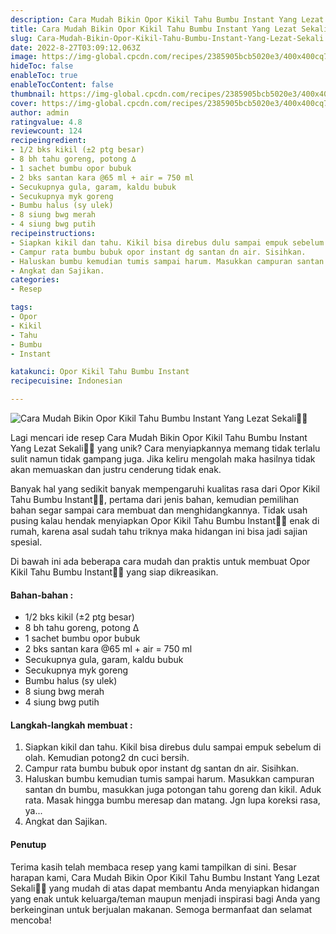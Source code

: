 ```yaml
---
description: Cara Mudah Bikin Opor Kikil Tahu Bumbu Instant Yang Lezat Sekali"
title: Cara Mudah Bikin Opor Kikil Tahu Bumbu Instant Yang Lezat Sekali
slug: Cara-Mudah-Bikin-Opor-Kikil-Tahu-Bumbu-Instant-Yang-Lezat-Sekali
date: 2022-8-27T03:09:12.063Z
image: https://img-global.cpcdn.com/recipes/2385905bcb5020e3/400x400cq70/photo.jpg
hideToc: false
enableToc: true
enableTocContent: false
thumbnail: https://img-global.cpcdn.com/recipes/2385905bcb5020e3/400x400cq70/photo.jpg
cover: https://img-global.cpcdn.com/recipes/2385905bcb5020e3/400x400cq70/photo.jpg
author: admin
ratingvalue: 4.8
reviewcount: 124
recipeingredient:
- 1/2 bks kikil (±2 ptg besar)
- 8 bh tahu goreng, potong ∆
- 1 sachet bumbu opor bubuk
- 2 bks santan kara @65 ml + air = 750 ml
- Secukupnya gula, garam, kaldu bubuk
- Secukupnya myk goreng
- Bumbu halus (sy ulek)
- 8 siung bwg merah
- 4 siung bwg putih
recipeinstructions:
- Siapkan kikil dan tahu. Kikil bisa direbus dulu sampai empuk sebelum di olah. Kemudian potong2 dn cuci bersih.
- Campur rata bumbu bubuk opor instant dg santan dn air. Sisihkan.
- Haluskan bumbu kemudian tumis sampai harum. Masukkan campuran santan dn bumbu, masukkan juga potongan tahu goreng dan kikil. Aduk rata. Masak hingga bumbu meresap dan matang. Jgn lupa koreksi rasa, ya...
- Angkat dan Sajikan.
categories:
- Resep

tags:
- Opor
- Kikil
- Tahu
- Bumbu
- Instant

katakunci: Opor Kikil Tahu Bumbu Instant
recipecuisine: Indonesian

---
```


![Cara Mudah Bikin Opor Kikil Tahu Bumbu Instant Yang Lezat Sekali👩‍🍳](https://img-global.cpcdn.com/recipes/2385905bcb5020e3/400x400cq70/photo.jpg)

Lagi mencari ide resep Cara Mudah Bikin Opor Kikil Tahu Bumbu Instant Yang Lezat Sekali👩‍🍳 yang unik? Cara menyiapkannya memang tidak terlalu sulit namun tidak gampang juga. Jika keliru mengolah maka hasilnya tidak akan memuaskan dan justru cenderung tidak enak.

Banyak hal yang sedikit banyak mempengaruhi kualitas rasa dari Opor Kikil Tahu Bumbu Instant👩‍🍳, pertama dari jenis bahan, kemudian pemilihan bahan segar sampai cara membuat dan menghidangkannya. Tidak usah pusing kalau hendak menyiapkan Opor Kikil Tahu Bumbu Instant👩‍🍳 enak di rumah, karena asal sudah tahu triknya maka hidangan ini bisa jadi sajian spesial.

Di bawah ini ada beberapa cara mudah dan praktis untuk membuat Opor Kikil Tahu Bumbu Instant👩‍🍳 yang siap dikreasikan.

<!--inarticleads1-->

#### Bahan-bahan :

- 1/2 bks kikil (±2 ptg besar)
- 8 bh tahu goreng, potong ∆
- 1 sachet bumbu opor bubuk
- 2 bks santan kara @65 ml + air = 750 ml
- Secukupnya gula, garam, kaldu bubuk
- Secukupnya myk goreng
- Bumbu halus (sy ulek)
- 8 siung bwg merah
- 4 siung bwg putih

<!--inarticleads2-->

#### Langkah-langkah membuat :

1. Siapkan kikil dan tahu. Kikil bisa direbus dulu sampai empuk sebelum di olah. Kemudian potong2 dn cuci bersih.
1. Campur rata bumbu bubuk opor instant dg santan dn air. Sisihkan.
1. Haluskan bumbu kemudian tumis sampai harum. Masukkan campuran santan dn bumbu, masukkan juga potongan tahu goreng dan kikil. Aduk rata. Masak hingga bumbu meresap dan matang. Jgn lupa koreksi rasa, ya...
1. Angkat dan Sajikan.

#### Penutup

Terima kasih telah membaca resep yang kami tampilkan di sini. Besar harapan kami, Cara Mudah Bikin Opor Kikil Tahu Bumbu Instant Yang Lezat Sekali👩‍🍳 yang mudah di atas dapat membantu Anda menyiapkan hidangan yang enak untuk keluarga/teman maupun menjadi inspirasi bagi Anda yang berkeinginan untuk berjualan makanan. Semoga bermanfaat dan selamat mencoba!